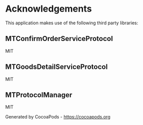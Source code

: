 # Acknowledgements
This application makes use of the following third party libraries:

## MTConfirmOrderServiceProtocol

MIT


## MTGoodsDetailServiceProtocol

MIT


## MTProtocolManager

MIT

Generated by CocoaPods - https://cocoapods.org

